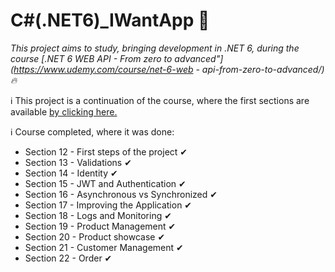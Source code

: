 # C#(.NET6)_IWantApp 🚀

_This project aims to study, bringing development in .NET 6, during the course [.NET 6 WEB API - From zero to advanced"](https://www.udemy.com/course/net-6-web - api-from-zero-to-advanced/) 🔥_

ℹ️ This project is a continuation of the course, where the first sections are available [by clicking here.](https://github.com/joaopelisson/.NET6_WebAPI)


ℹ️ Course completed, where it was done:

- Section 12 - First steps of the project ✔
- Section 13 - Validations ✔
- Section 14 - Identity ✔
- Section 15 - JWT and Authentication ✔
- Section 16 - Asynchronous vs Synchronized ✔
- Section 17 - Improving the Application ✔
- Section 18 - Logs and Monitoring ✔
- Section 19 - Product Management ✔
- Section 20 - Product showcase ✔
- Section 21 - Customer Management ✔
- Section 22 - Order ✔